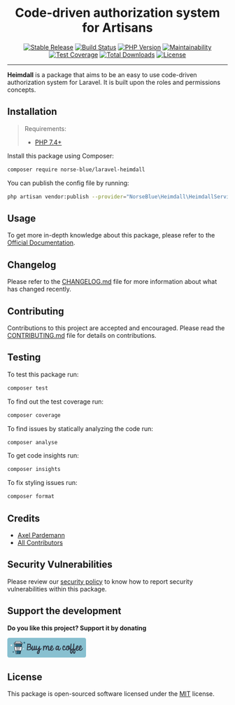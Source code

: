 <div align="center">
    <h1>Code-driven authorization system for Artisans</h1>
    <p align="center"> 
        <a href="https://packagist.org/packages/norse-blue/laravel-heimdall"><img alt="Stable Release" src="https://img.shields.io/packagist/v/norse-blue/laravel-heimdall.svg?style=flat-square&label=release&logo=packagist&logoColor=eceff4&colorA=4c566a&colorB=5e81ac"></a>
        <a href="https://github.com/norse-blue/laravel-heimdall/actions?query=workflow%3Arun-tests"><img alt="Build Status" src="https://img.shields.io/github/workflow/status/norse-blue/laravel-heimdall/tests.svg?style=flat-square&label=build&logo=github&logoColor=eceff4&colorA=4c566a&colorB=88c0d0"></a>
        <a href="https://php.net/releases"><img alt="PHP Version" src="https://img.shields.io/packagist/php-v/norse-blue/laravel-heimdall.svg?style=flat-square&label=php&logo=php&logoColor=eceff4&colorA=4c566a&colorB=b48ead"></a>
        <a href="https://codeclimate.com/github/norse-blue/laravel-heimdall"><img alt="Maintainability" src="https://img.shields.io/codeclimate/maintainability/norse-blue/laravel-heimdall.svg?style=flat-square&label=maintainability&logo=code-climate&logoColor=eceff4&colorA=4c566a&colorB=88c0d0"></a>
        <a href="https://codeclimate.com/github/norse-blue/laravel-heimdall"><img alt="Test Coverage" src="https://img.shields.io/codeclimate/coverage/norse-blue/laravel-heimdall.svg?style=flat-square&label=coverage&logo=code-climate&logoColor=eceff4&colorA=4c566a&colorB=88c0d0"></a>
        <a href="https://packagist.org/packages/norse-blue/laravel-heimdall"><img alt="Total Downloads" src="https://img.shields.io/packagist/dt/norse-blue/laravel-heimdall.svg?style=flat-square&label=downloads&logoColor=eceff4&colorA=4c566a&colorB=88c0d0"></a>
        <a href="https://github.com/norse-blue/laravel-heimdall/blob/master/LICENSE.md"><img alt="License" src="https://img.shields.io/github/license/norse-blue/laravel-heimdall.svg?style=flat-square&label=license&logoColor=eceff4&colorA=4c566a&colorB=a3be8c"></a>
    </p>
</div>
<hr>

**Heimdall** is a package that aims to be an easy to use code-driven authorization
system for Laravel. It is built upon the roles and permissions concepts.

## Installation

>Requirements:
>- [PHP 7.4+](https://php.net/releases)

Install this package using Composer:

```bash
composer require norse-blue/laravel-heimdall
```

You can publish the config file by running:
```bash
php artisan vendor:publish --provider="NorseBlue\Heimdall\HeimdallServiceProvider" --tag="config"
```

## Usage

To get more in-depth knowledge about this package, please refer to the [Official Documentation](#).

## Changelog

Please refer to the [CHANGELOG.md](CHANGELOG.md) file for more information about what has changed recently.

## Contributing

Contributions to this project are accepted and encouraged. Please read the [CONTRIBUTING.md](.github/CONTRIBUTING.md) file for details on contributions.

## Testing

To test this package run:

``` bash
composer test
```

To find out the test coverage run:

``` bash
composer coverage
```

To find issues by statically analyzing the code run:

``` bash
composer analyse
```

To get code insights run:

``` bash
composer insights
```

To fix styling issues run:

``` bash
composer format
```

## Credits

- [Axel Pardemann](https://github.com/axelitus)
- [All Contributors](../../contributors)

## Security Vulnerabilities

Please review our [security policy](../../security/policy) to know how to report security vulnerabilities within this package.

## Support the development

**Do you like this project? Support it by donating**

<a href="https://www.buymeacoffee.com/axelitus"><img src="docs/assets/images/buy-me-a-coffee.svg" width="180" alt="Buy me a coffee"></img></a>

## License

This package is open-sourced software licensed under the [MIT](LICENSE.md) license.
